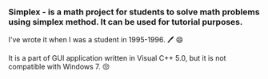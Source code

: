 ### Simplex - is a **math** project for students to solve math problems using simplex method. It can be used for tutorial purposes.

I've wrote it when I was a student in 1995-1996. :pen: :smile:

It is a part of GUI application written in Visual C++ 5.0, but it is not compatible with Windows 7. :unamused:
